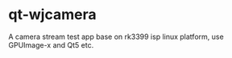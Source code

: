 # qt-wjcamera
A camera stream test app base on rk3399 isp linux platform, use GPUImage-x and Qt5 etc. 
